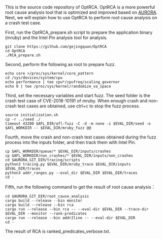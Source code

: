 This is the source code repository of OptRCA. OptRCA is a more powerful root cause analysis tool that is optimized and improved based on [AURORA](https://github.com/RUB-SysSec/aurora). Next, we will explain how to use OptRCA to perform root cause analysis on a crash test case.


First, run the OptRCA_prepare.sh script to prepare the application binary (mruby) and the Intel Pin analysis tool for analysis.
```
git clone https://github.com/gejingquan/OptRCA
cd OptRCA
./RCA_prepare.sh
```

Second, perform the following as root to prepare fuzz.
```
echo core >/proc/sys/kernel/core_pattern
cd /sys/devices/system/cpu
echo performance | tee cpu*/cpufreq/scaling_governor
echo 0 | tee /proc/sys/kernel/randomize_va_space
```

Third, set the necessary variables and start fuzz. The seed folder is the crash test case of CVE-2018-10191 of mruby. When enough crash and non-crash test cases are obtained, use ctrl+c to stop the fuzz process.
```
source initialization.sh
cp -r ../seed ./
timeout 43200 $AFL_DIR/afl-fuzz -C -d -m none -i $EVAL_DIR/seed -o $AFL_WORKDIR -- $EVAL_DIR/mruby_fuzz @@
```



Fourth, move the crash and non-crash test cases obtained during the fuzz process into the inputs folder, and then track them with Intel Pin.
```
cp $AFL_WORKDIR/queue/* $EVAL_DIR/inputs/crashes
cp $AFL_WORKDIR/non_crashes/* $EVAL_DIR/inputs/non_crashes
cd $AURORA_GIT_DIR/tracing/scripts
python3 tracing.py $EVAL_DIR/mruby_trace $EVAL_DIR/inputs $EVAL_DIR/traces
python3 addr_ranges.py --eval_dir $EVAL_DIR $EVAL_DIR/traces
cd -
```


Fifth, run the following command to get the result of root cause analysis：
```
cd $AURORA_GIT_DIR/root_cause_analysis
cargo build --release --bin monitor
cargo build --release --bin rca
cargo run --release --bin rca -- --eval-dir $EVAL_DIR --trace-dir $EVAL_DIR --monitor --rank-predicates
cargo run --release --bin addr2line -- --eval-dir $EVAL_DIR
cd -
```
The result of RCA is ranked_predicates_verbose.txt.










